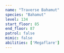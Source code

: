 ```yaml
---
name: "Traverse Bahamut"
species: "Bahamut"
level: 134
start_floor: 85
end_floor: 87
patrol: false
mimic: false
abilities: ['Megaflare']
---
```

